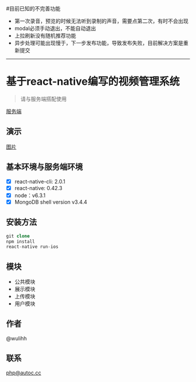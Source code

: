 #目前已知的不完善功能

* 第一次录音，预览的时候无法听到录制的声音，需要点第二次，有时不会出现
* modal必须手动退出，不能自动退出
* 上拉刷新没有随机推荐功能
* 异步处理可能出现慢于，下一步发布功能，导致发布失败，目前解决方案是重新提交

---

# 基于react-native编写的视频管理系统

> 请与服务端搭配使用

[服务端](https://github.com/aa4933/nodejs-videoSystem)

## 演示

[图片](http://ww3.sinaimg.cn/large/006tNc79gy1ffpg5mkji3g30fo0t27wl.gif)

##  基本环境与服务端环境

- [x] react-native-cli: 2.0.1
- [x] react-native: 0.42.3
- [x] node：v6.3.1
- [x] MongoDB shell version v3.4.4

## 安装方法

``` php
git clone
npm install 
react-native run-ios
```

## 模块

- 公共模块
- 展示模块
- 上传模块
- 用户模块

## 作者

@wulihh

## 联系

php@autoc.cc


